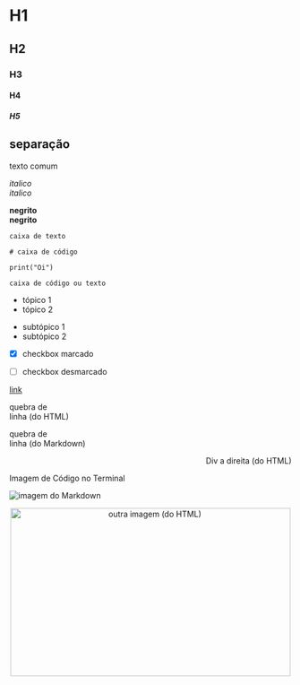 # H1

## H2

### H3

#### H4

##### H5

separação
------------------------------------------------------------------------------------------

texto comum

_italico_  
*italico*

__negrito__  
**negrito**

`caixa de texto`

```
# caixa de código

print("Oi")
```

    caixa de código ou texto



* tópico 1
* tópico 2
- subtópico 1
- subtópico 2

- [x] checkbox marcado
- [ ] checkbox desmarcado


[link](google.com)  

quebra de </br> linha (do HTML)

quebra de  
linha (do Markdown)


<div align="right">

Div a direita (do HTML)

</div>


Imagem de Código no Terminal

![imagem do Markdown](https://img.icons8.com/pastel-glyph/2x/code--v1.png)  

<div align="center">

<img src="https://www.omgubuntu.co.uk/wp-content/uploads/2016/10/GOUKlfP.jpg" alt="outra imagem (do HTML)" height="300hv" width="500wv">  

</div>

